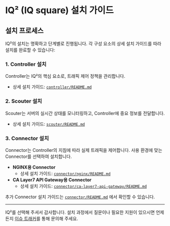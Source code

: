 # IQ² (IQ square) 설치 가이드

## 설치 프로세스

IQ²의 설치는 명확하고 단계별로 진행됩니다. 각 구성 요소의 상세 설치 가이드를 따라 설치를 완료할 수 있습니다:

### 1. Controller 설치

Controller는 IQ²의 핵심 요소로, 트래픽 제어 정책을 관리합니다.

- 상세 설치 가이드: [`controller/README.md`](controller/README.md)

### 2. Scouter 설치

Scouter는 서버의 실시간 상태를 모니터링하고, Controller에 중요 정보를 전달합니다.

- 상세 설치 가이드: [`scouter/README.md`](scouter/README.md)

### 3. Connector 설치

Connector는 Controller의 지침에 따라 실제 트래픽을 제어합니다. 사용 환경에 맞는 Connector를 선택하여 설치합니다.

- **NGINX용 Connector**
    - 상세 설치 가이드: [`connector/nginx/README.md`](connector/nginx/README.md)
- **CA Layer7 API Gateway용 Connector**
    - 상세 설치 가이드: [`connector/ca-layer7-api-gateway/README.md`](connector/ca-layer7-api-gateway/README.md)

추가 Connector 설치 가이드는 [`connector/README.md`](connector/README.md) 에서 확인할 수 있습니다.

---

IQ²를 선택해 주셔서 감사합니다. 설치 과정에서 질문이나 필요한 지원이 있으시면 언제든지 [이슈 트래커](#)를 통해 문의해 주세요.
